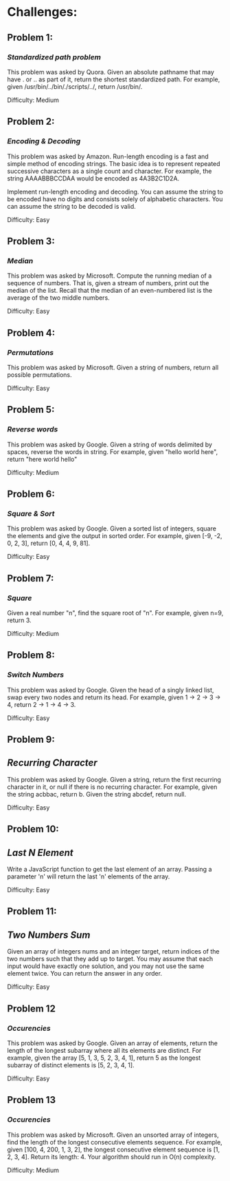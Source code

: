 # Challenges:

## **Problem 1:**

### *Standardized path problem*
  
  This problem was asked by Quora.
Given an absolute pathname that may have . or .. as part of it, return the shortest standardized path.
For example, given /usr/bin/../bin/./scripts/../, return /usr/bin/.

Difficulty: Medium


## **Problem 2:**

###  *Encoding & Decoding*

  This problem was asked by Amazon. Run-length encoding is a fast and simple method of encoding strings. The basic idea is to represent 
repeated successive characters as a single count and character. For example, the string AAAABBBCCDAA would
be encoded as 4A3B2C1D2A.

Implement run-length encoding and decoding.
You can assume the string to be encoded have no digits and consists solely of alphabetic characters.
You can assume the string to be decoded is valid.

Difficulty: Easy



## **Problem 3:**

###  *Median*
This problem was asked by Microsoft.
Compute the running median of a sequence of numbers. That is, given a stream of numbers, print out the median of the list.
Recall that the median of an even-numbered list is the average of the two middle numbers.

Difficulty: Easy


## **Problem 4:**

###  *Permutations*
This problem was asked by Microsoft.
Given a string of numbers, return all possible permutations.

Difficulty: Easy

## **Problem 5:**

###  *Reverse words*
This problem was asked by Google. Given a string of words delimited by spaces, reverse the words in string. 
For example, given "hello world here", return "here world hello"

Difficulty: Medium


## **Problem 6:**

###  *Square & Sort*
This problem was asked by Google.
Given a sorted list of integers, square the elements and give the output in sorted order.
For example, given [-9, -2, 0, 2, 3], return [0, 4, 4, 9, 81].

Difficulty: Easy


## **Problem 7:**

###  *Square*
Given a real number "n", find the square root of "n". For example, given n=9, return 3.

Difficulty: Medium


## **Problem 8:**

### *Switch Numbers*
This problem was asked by Google.
Given the head of a singly linked list, swap every two nodes and return its head.
For example, given 1 -> 2 -> 3 -> 4, return 2 -> 1 -> 4 -> 3.

Difficulty: Easy


## **Problem 9:**

## *Recurring Character*

This problem was asked by Google.
Given a string, return the first recurring character in it, or null if there is no recurring character.
For example, given the string acbbac, return b. Given the string abcdef, return null.

Difficulty: Easy


## **Problem 10:**

## *Last N Element*

Write a JavaScript function to get the last element of an array. 
Passing a parameter 'n' will return the last 'n' elements of the array. 

Difficulty: Easy

## **Problem 11:**

## *Two Numbers Sum*

Given an array of integers nums and an integer target, return indices of the two numbers such that they add up to target.
You may assume that each input would have exactly one solution, and you may not use the same element twice.
You can return the answer in any order.

Difficulty: Easy


## **Problem 12**

### *Occurencies*

This problem was asked by Google.
Given an array of elements, return the length of the longest subarray where all its elements are distinct.
For example, given the array [5, 1, 3, 5, 2, 3, 4, 1], return 5 as the longest subarray of distinct elements is [5, 2, 3, 4, 1].

Difficulty: Easy


## **Problem 13**

### *Occurencies*

This problem was asked by Microsoft.
Given an unsorted array of integers, find the length of the longest consecutive elements sequence.
For example, given [100, 4, 200, 1, 3, 2], the longest consecutive element sequence is [1, 2, 3, 4]. Return its length: 4.
Your algorithm should run in O(n) complexity.

Difficulty: Medium
